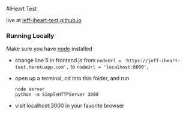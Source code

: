 
#iHeart Test

live at [jeff-iheart-test.github.io](https://jeff-iheart-test.github.io)

### Running Locally

Make sure you have [node](http://nodejs.org/) installed

- change line 5 in frontend.js from
      `nodeUrl = 'https://jeff-iheart-test.herokuapp.com',`
       to
      `nodeUrl = 'localhost:8000',`

- open up a terminal, cd into this folder, and run
   ```
   node server
   python -m SimpleHTTPServer 3000
   ```

- visit localhost:3000 in your favorite browser
